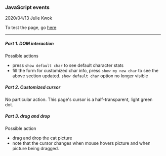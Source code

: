 ### JavaScript events

2020/04/13 Julie Kwok

To test the page, go [here](https://julienemo.github.io/thp_next_6/)

* * *
##### Part 1. DOM interaction

Possible actions

- press `show default char` to see default character stats
- fill the form for customized char info, press `show my new char` to see the above section updated. `show default char` option no longer visible

##### Part 2. Customized cursor

No particular action. This page's cursor is a half-transparent, light green dot.

##### Part 3. drag and drop

Possible action

- drag and drop the cat picture
- note that the cursor changes when mouse hovers picture and when picture being dragged.
